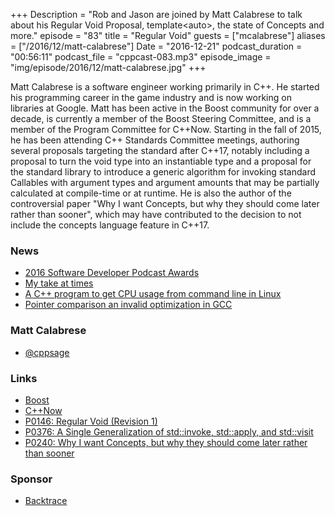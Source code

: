 +++
Description = "Rob and Jason are joined by Matt Calabrese to talk about his Regular Void Proposal, template&lt;auto&gt;, the state of Concepts and more."
episode = "83"
title = "Regular Void"
guests = ["mcalabrese"]
aliases = ["/2016/12/matt-calabrese"]
Date = "2016-12-21"
podcast_duration = "00:56:11"
podcast_file = "cppcast-083.mp3"
episode_image = "img/episode/2016/12/matt-calabrese.jpg"
+++

Matt Calabrese is a software engineer working primarily in C++. He started his programming career in the game industry and is now working on libraries at Google. Matt has been active in the Boost community for over a decade, is currently a member of the Boost Steering Committee, and is a member of the Program Committee for C++Now. Starting in the fall of 2015, he has been attending C++ Standards Committee meetings, authoring several proposals targeting the standard after C++17, notably including a proposal to turn the void type into an instantiable type and a proposal for the standard library to introduce a generic algorithm for invoking standard Callables with argument types and argument amounts that may be partially calculated at compile-time or at runtime. He is also the author of the controversial paper "Why I want Concepts, but why they should come later rather than sooner", which may have contributed to the decision to not include the concepts language feature in C++17.

### News ###

 - [2016 Software Developer Podcast Awards](https://simpleprogrammer.com/podcast-awards/)
 - [My take at times](http://www.slashslash.info/2016/12/my-take-at-times/)
 - [A C++ program to get CPU usage from command line in Linux](http://blog.davidecoppola.com/2016/12/cpp-program-to-get-cpu-usage-from-command-line-in-linux/)
 - [Pointer comparison an invalid optimization in GCC](https://kristerw.blogspot.com/2016/12/pointer-comparison-invalid-optimization.html)
 
### Matt Calabrese ###

 - [@cppsage](https://twitter.com/cppsage)
 
### Links ###

 - [Boost](http://boost.org)
 - [C++Now](http://cppnow.org)
 - [P0146: Regular Void (Revision 1)](http://www.open-std.org/jtc1/sc22/wg21/docs/papers/2016/p0146r1.html)
 - [P0376: A Single Generalization of std::invoke, std::apply, and std::visit](http://www.open-std.org/jtc1/sc22/wg21/docs/papers/2016/p0376r0.html)
 - [P0240: Why I want Concepts, but why they should come later rather than sooner](http://www.open-std.org/jtc1/sc22/wg21/docs/papers/2016/p0240r0.html)
 
### Sponsor ###

- [Backtrace](https://www.backtrace.io/cppcast)

